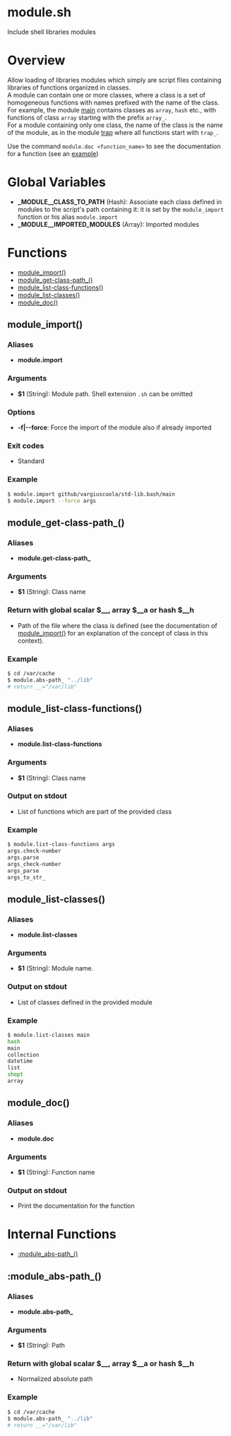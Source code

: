 # module.sh

Include shell libraries modules


# Overview

Allow loading of libraries modules which simply are script files containing libraries of functions organized in classes.  
A module can contain one or more classes, where a class is a set of homogeneous functions with names prefixed with the name of the class.  
For example, the module [main](https://github.com/vargiuscuola/std-lib.bash/blob/master/REFERENCE-main.md) contains classes as `array`, `hash` etc.,
with functions of class `array` starting with the prefix `array_`.  
For a module containing only one class, the name of the class is the name of the module, as in the module [trap](https://github.com/vargiuscuola/std-lib.bash/blob/master/REFERENCE-trap.md)
where all functions start with `trap_`.

Use the command `module.doc <function_name>` to see the documentation for a function (see an [example](https://github.com/vargiuscuola/std-lib.bash#examples))

# Global Variables

* **\_MODULE__CLASS_TO_PATH** (Hash): Associate each class defined in modules to the script's path containing it: it is set by the `module_import` function or his alias `module.import`
* **\_MODULE__IMPORTED_MODULES** (Array): Imported modules


# Functions
* [module_import()](#module_import)
* [module_get-class-path_()](#module_get-class-path_)
* [module_list-class-functions()](#module_list-class-functions)
* [module_list-classes()](#module_list-classes)
* [module_doc()](#module_doc)


## module_import()

### Aliases

* **module.import**

### Arguments

* **$1** (String): Module path. Shell extension `.sh` can be omitted

### Options

* **-f|--force**: Force the import of the module also if already imported

### Exit codes

* Standard

### Example

```bash
$ module.import github/vargiuscuola/std-lib.bash/main
$ module.import --force args
```

## module_get-class-path_()

### Aliases

* **module.get-class-path_**

### Arguments

* **$1** (String): Class name

### Return with global scalar $__, array $__a or hash $__h

* Path of the file where the class is defined (see the documentation of [module_import()](#module_import) for an explanation of the concept of class in this context).

### Example

```bash
$ cd /var/cache
$ module.abs-path_ "../lib"
# return __="/var/lib"
```

## module_list-class-functions()

### Aliases

* **module.list-class-functions**

### Arguments

* **$1** (String): Class name

### Output on stdout

* List of functions which are part of the provided class

### Example

```bash
$ module.list-class-functions args
args.check-number
args.parse
args_check-number
args_parse
args_to_str_
```

## module_list-classes()

### Aliases

* **module.list-classes**

### Arguments

* **$1** (String): Module name.

### Output on stdout

* List of classes defined in the provided module

### Example

```bash
$ module.list-classes main
hash
main
collection
datetime
list
shopt
array
```

## module_doc()

### Aliases

* **module.doc**

### Arguments

* **$1** (String): Function name

### Output on stdout

* Print the documentation for the function



# Internal Functions
* [:module_abs-path_()](#module_abs-path_)


## :module_abs-path_()

### Aliases

* **module.abs-path_**

### Arguments

* **$1** (String): Path

### Return with global scalar $__, array $__a or hash $__h

* Normalized absolute path

### Example

```bash
$ cd /var/cache
$ module.abs-path_ "../lib"
# return __="/var/lib"
```


